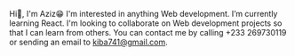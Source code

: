 Hi👋, I'm Aziz😁
I'm interested in anything Web development.
I’m currently learning React.
I'm looking to collaborate on Web development projects so that I can learn from others.
You can contact me by calling +233 269730119 or sending an email to kiba741@gmail.com.
